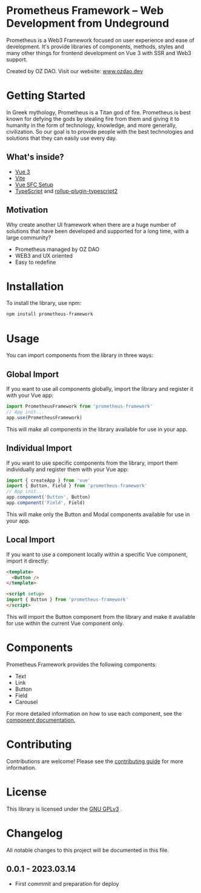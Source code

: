 # Prometheus Framework – Web Development from Undeground
Prometheus is a Web3 Framework focused on user experience and ease of development. It's provide libraries of components, methods, styles and many other things for frontend development on Vue 3 with SSR and Web3 support. 

Created by OZ DAO. Visit our website:
www.ozdao.dev

# Getting Started
In Greek mythology, Prometheus is a Titan god of fire. Prometheus is best known for defying the gods by stealing fire from them and giving it to humanity in the form of technology, knowledge, and more generally, civilization. So our goal is to provide people with the best technologies and solutions that they can easily use every day.


## What's inside?
- [Vue 3](https://vuejs.org/)
- [Vite](https://vitejs.dev/)
- [Vue SFC Setup](https://vuejs.org/api/sfc-script-setup.html)
- [TypeScript](https://www.typescriptlang.org/) and [rollup-plugin-typescript2](https://github.com/ezolenko/rollup-plugin-typescript2)

## Motivation
Why create another UI framework when there are a huge number of solutions that have been developed and supported for a long time, with a large community?

- Prometheus managed by OZ DAO
- WEB3 and UX oriented
- Easy to redefine

# Installation
To install the library, use npm:
```bash
npm install prometheus-framework
```

# Usage
You can import components from the library in three ways:


## Global Import
If you want to use all components globally, import the library and register it with your Vue app:

```js
import PrometheusFramework from 'prometheus-framework'
// App init...
app.use(PrometheusFramework)
```

This will make all components in the library available for use in your app.


## Individual Import
If you want to use specific components from the library, import them individually and register them with your Vue app:

```js
import { createApp } from 'vue'
import { Button, Field } from 'prometheus-framework'
// App init...
app.component('Button', Button)
app.component('Field', Field)
```
This will make only the Button and Modal components available for use in your app.


## Local Import
If you want to use a component locally within a specific Vue component, import it directly:

```html
<template>
  <Button />
</template>

<script setup>
import { Button } from 'prometheus-framework'
</script>
```
This will import the Button component from the library and make it available for use within the current Vue component only.

# Components
Prometheus Framework provides the following components:
- Text
- Link
- Button
- Field
- Carousel

For more detailed information on how to use each component, see the [component documentation.](https://docs.ozdao.dev/docs/components/) 

# Contributing
Contributions are welcome! Please see the [contributing guide](https://docs.ozdao.dev/docs/contribution/) for more information.

# License
This library is licensed under the [GNU GPLv3](https://www.gnu.org/licenses/gpl-3.0.txt) .

# Changelog
All notable changes to this project will be documented in this file.

## 0.0.1 - 2023.03.14
- First commmit and preparation for deploy
